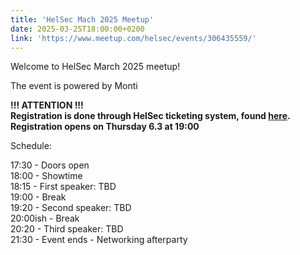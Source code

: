 ```yaml
---
title: 'HelSec Mach 2025 Meetup'
date: 2025-03-25T18:00:00+0200
link: 'https://www.meetup.com/helsec/events/306435559/'
---
```


Welcome to HelSec March 2025 meetup!

 The event is powered by Monti

 **!!! ATTENTION !!!**  
**Registration is done through HelSec ticketing system, found [here](<https://events.helsec.fi/helsec/>).**  
**Registration opens on Thursday 6.3 at 19:00**

 Schedule:

 17:30 - Doors open  
18:00 - Showtime  
18:15 - First speaker: TBD  
19:00 - Break  
19:20 - Second speaker: TBD  
20:00ish - Break  
20:20 - Third speaker: TBD  
21:30 - Event ends - Networking afterparty

 